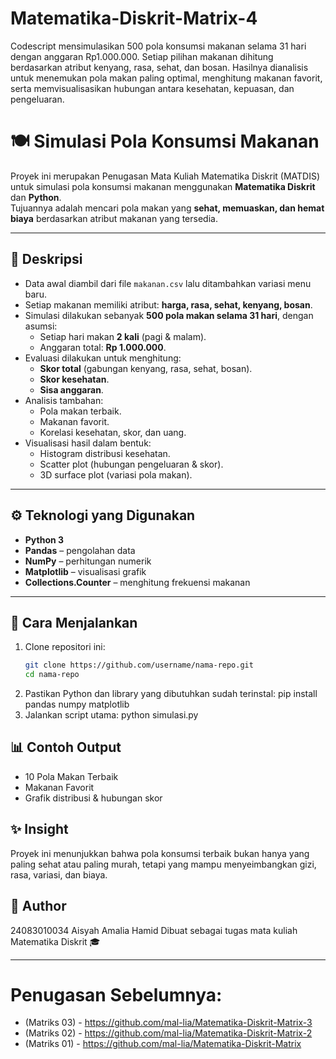 # Matematika-Diskrit-Matrix-4
Codescript mensimulasikan 500 pola konsumsi makanan selama 31 hari dengan anggaran Rp1.000.000. Setiap pilihan makanan dihitung berdasarkan atribut kenyang, rasa, sehat, dan bosan. Hasilnya dianalisis untuk menemukan pola makan paling optimal, menghitung makanan favorit, serta memvisualisasikan hubungan antara kesehatan, kepuasan, dan pengeluaran.

# 🍽️ Simulasi Pola Konsumsi Makanan
Proyek ini merupakan Penugasan Mata Kuliah Matematika Diskrit (MATDIS) untuk simulasi pola konsumsi makanan menggunakan **Matematika Diskrit** dan **Python**.  
Tujuannya adalah mencari pola makan yang **sehat, memuaskan, dan hemat biaya** berdasarkan atribut makanan yang tersedia.

---

## 📌 Deskripsi
- Data awal diambil dari file `makanan.csv` lalu ditambahkan variasi menu baru.
- Setiap makanan memiliki atribut: **harga, rasa, sehat, kenyang, bosan**.
- Simulasi dilakukan sebanyak **500 pola makan selama 31 hari**, dengan asumsi:
  - Setiap hari makan **2 kali** (pagi & malam).
  - Anggaran total: **Rp 1.000.000**.
- Evaluasi dilakukan untuk menghitung:
  - **Skor total** (gabungan kenyang, rasa, sehat, bosan).
  - **Skor kesehatan**.
  - **Sisa anggaran**.
- Analisis tambahan:
  - Pola makan terbaik.
  - Makanan favorit.
  - Korelasi kesehatan, skor, dan uang.
- Visualisasi hasil dalam bentuk:
  - Histogram distribusi kesehatan.
  - Scatter plot (hubungan pengeluaran & skor).
  - 3D surface plot (variasi pola makan).

---

## ⚙️ Teknologi yang Digunakan
- **Python 3**
- **Pandas** – pengolahan data
- **NumPy** – perhitungan numerik
- **Matplotlib** – visualisasi grafik
- **Collections.Counter** – menghitung frekuensi makanan

---

## 🚀 Cara Menjalankan
1. Clone repositori ini:
   ```bash
   git clone https://github.com/username/nama-repo.git
   cd nama-repo
2. Pastikan Python dan library yang dibutuhkan sudah terinstal:
pip install pandas numpy matplotlib
3. Jalankan script utama:
python simulasi.py

## 📊 Contoh Output
* 10 Pola Makan Terbaik
* Makanan Favorit
* Grafik distribusi & hubungan skor

## ✨ Insight
Proyek ini menunjukkan bahwa pola konsumsi terbaik bukan hanya yang paling sehat atau paling murah, tetapi yang mampu menyeimbangkan gizi, rasa, variasi, dan biaya.

## 👤 Author
24083010034
Aisyah Amalia Hamid
Dibuat sebagai tugas mata kuliah Matematika Diskrit 🎓

---

# Penugasan Sebelumnya:
* (Matriks 03) - https://github.com/mal-lia/Matematika-Diskrit-Matrix-3
* (Matriks 02) - https://github.com/mal-lia/Matematika-Diskrit-Matrix-2
* (Matriks 01) - https://github.com/mal-lia/Matematika-Diskrit-Matrix

